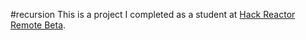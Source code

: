 #recursion
This is a project I completed as a student at [Hack Reactor Remote Beta](http://www.hackreactor.com/remote-beta).